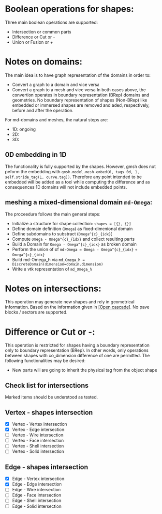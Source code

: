 # Boolean operations for shapes:
Three main boolean operations are supported:

- Intersection or common parts
- Difference or Cut or -
- Union or Fusion or +

# Notes on domains:
The main idea is to have graph representation of the domains in order to:

- Convert a graph to a domain and vice versa
- Convert a graph to a mesh and vice versa
In both cases above, the convertion operates in boundary representation (BRep) domains and geometries. No boundary representation of shapes (Non-BRep) like embedded or immersed shapes are removed and aded, respectively, before and after the operation. 

For md-domains and meshes, the natural steps are:

- 1D: ongoing
- 2D: 
- 3D: 

## 0D embedding in 1D
The functionality is fully supported by the shapes. However, gmsh does not peform the embedding with `gmsh.model.mesh.embed(0, tags_0d, 1, self.stride_tag(1, curve.tag))`. Therefore any point intended to be embedded will be added as a tool while computing the difference and as consequences 1D domains will not include embedded points.

## meshing a mixed-dimensional domain `md-Omega`:
The proceedure follows the main general steps:

- Initialize a structure for shape collection: `shapes = [{}, {}]`
- Define domain definition (`Omega`) as fixed-dimenional domain
- Define subdomains to substract (`Omega^{c}_{idx}`)
- Compute `Omega - Omega^{c}_{idx}` and collect resulting parts
- Build a Domain for `Omega - Omega^{c}_{idx}` as broken domain
- Perform the union of of `md-Omega = Omega - Omega^{c}_{idx}` + `Omega^{c}_{idx}`
- Build md-Omega_h via `md_Omega_h = DiscreteDomain(dimension=domain.dimension)`
- Write a vtk representation of `md_Omega_h`



# Notes on intersections:
This operation may generate new shapes and rely in geometrical information. Based on the information given in [[Open cascade]](https://dev.opencascade.org/doc/overview/html/specification__boolean_operations.html). No pave blocks / sectors are supported.

# Difference or Cut or -:
This operation is restricted for shapes having a boundary representation  only to boundary representation (BRep). In other words, only operations between shapes with co_dimension difference of one are permitted. The following functionalities may be desired:

- New parts will are going to inherit the physical tag from the object shape



## Check list for intersections
Marked items should be understood as tested.
## Vertex - shapes intersection

- [x] Vertex - Vertex intersection
- [x] Vertex - Edge intersection
- [ ] Vertex - Wire intersection
- [ ] Vertex - Face intersection
- [ ] Vertex - Shell intersection
- [ ] Vertex - Solid intersection

## Edge - shapes intersection

- [x] Edge - Vertex intersection
- [x] Edge - Edge intersection
- [ ] Edge - Wire intersection
- [ ] Edge - Face intersection
- [ ] Edge - Shell intersection
- [ ] Edge - Solid intersection
